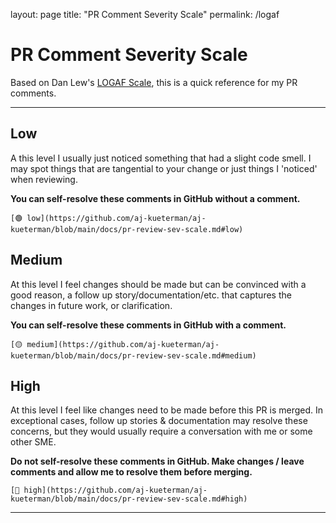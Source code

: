 layout: page
title: "PR Comment Severity Scale"
permalink: /logaf

# PR Comment Severity Scale

Based on Dan Lew's [LOGAF Scale](https://blog.danlew.net/2020/04/15/the-logaf-scale/), this is a quick reference for my PR comments.

---

## Low

A this level I usually just noticed something that had a slight code smell. I may spot things that are tangential to your change or just things I 'noticed' when reviewing. 

**You can self-resolve these comments in GitHub without a comment.**

```
[🟢 low](https://github.com/aj-kueterman/aj-kueterman/blob/main/docs/pr-review-sev-scale.md#low)
```

## Medium

At this level I feel changes should be made but can be convinced with a good reason, a follow up story/documentation/etc. that captures the changes in future work, or clarification. 

**You can self-resolve these comments in GitHub with a comment.**

```
[🟡 medium](https://github.com/aj-kueterman/aj-kueterman/blob/main/docs/pr-review-sev-scale.md#medium)
```

## High

At this level I feel like changes need to be made before this PR is merged. In exceptional cases, follow up stories & documentation may resolve these concerns, but they would usually require a conversation with me or some other SME.

**Do not self-resolve these comments in GitHub. Make changes / leave comments and allow me to resolve them before merging.**

```
[🔴 high](https://github.com/aj-kueterman/aj-kueterman/blob/main/docs/pr-review-sev-scale.md#high)
```

---
